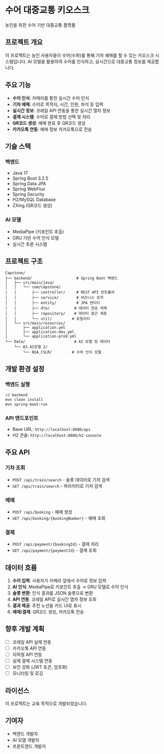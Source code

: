 # 수어 대중교통 키오스크

농인을 위한 수어 기반 대중교통 플랫폼

## 프로젝트 개요

이 프로젝트는 농인 사용자들이 수어(수화)를 통해 기차 예매를 할 수 있는 키오스크 시스템입니다. AI 모델을 활용하여 수어를 인식하고, 실시간으로 대중교통 정보를 제공합니다.

## 주요 기능

- **수어 인식**: 카메라를 통한 실시간 수어 인식
- **기차 예매**: 수어로 목적지, 시간, 인원, 좌석 등 입력
- **실시간 정보**: 코레일 API 연동을 통한 실시간 열차 정보
- **결제 시스템**: 수어로 결제 방법 선택 및 처리
- **QR코드 생성**: 예매 완료 후 QR코드 생성
- **카카오톡 연동**: 예매 정보 카카오톡으로 전송

## 기술 스택

### 백엔드
- Java 17
- Spring Boot 3.2.5
- Spring Data JPA
- Spring WebFlux
- Spring Security
- H2/MySQL Database
- ZXing (QR코드 생성)

### AI 모델
- MediaPipe (키포인트 추출)
- GRU 기반 수어 인식 모델
- 실시간 추론 시스템

## 프로젝트 구조

```
Capstone/
├── backend/                    # Spring Boot 백엔드
│   ├── src/main/java/
│   │   └── com/capstone/
│   │       ├── controller/     # REST API 컨트롤러
│   │       ├── service/        # 비즈니스 로직
│   │       ├── entity/         # JPA 엔티티
│   │       ├── dto/           # 데이터 전송 객체
│   │       ├── repository/    # 데이터 접근 계층
│   │       └── util/         # 유틸리티
│   └── src/main/resources/
│       ├── application.yml
│       ├── application-dev.yml
│       └── application-prod.yml
└── Data/                      # AI 모델 및 데이터
    └── 03.AI모델 2/
        └── NIA_CSLR/         # 수어 인식 모델
```

## 개발 환경 설정

### 백엔드 실행
```bash
cd backend
mvn clean install
mvn spring-boot:run
```

### API 엔드포인트
- Base URL: `http://localhost:8080/api`
- H2 콘솔: `http://localhost:8080/h2-console`

## 주요 API

### 기차 조회
- `POST /api/train/search` - 슬롯 데이터로 기차 검색
- `GET /api/train/search` - 파라미터로 기차 검색

### 예매
- `POST /api/booking` - 예매 생성
- `GET /api/booking/{bookingNumber}` - 예매 조회

### 결제
- `POST /api/payment/{bookingId}` - 결제 처리
- `GET /api/payment/{paymentId}` - 결제 조회

## 데이터 흐름

1. **수어 입력**: 사용자가 카메라 앞에서 수어로 정보 입력
2. **AI 인식**: MediaPipe로 키포인트 추출 → GRU 모델로 수어 인식
3. **슬롯 변환**: 인식 결과를 JSON 슬롯으로 변환
4. **API 연동**: 코레일 API로 실시간 열차 정보 조회
5. **결과 제공**: 추천 노선을 카드 UI로 표시
6. **예매/결제**: QR코드 생성, 카카오톡 전송

## 향후 개발 계획

- [ ] 코레일 API 실제 연동
- [ ] 카카오톡 API 연동
- [ ] 지하철 API 연동
- [ ] 실제 결제 시스템 연동
- [ ] 보안 강화 (JWT 토큰, 암호화)
- [ ] 모니터링 및 로깅

## 라이선스

이 프로젝트는 교육 목적으로 개발되었습니다.

## 기여자

- 백엔드 개발자
- AI 모델 개발자
- 프론트엔드 개발자

